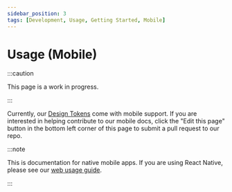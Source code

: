 ```yaml
---
sidebar_position: 3
tags: [Development, Usage, Getting Started, Mobile]
---
```


# Usage (Mobile)

:::caution

This page is a work in progress.

:::

Currently, our [Design Tokens](../tokens/intro.md) come with mobile support. If you are interested in helping contribute to our mobile docs, click the "Edit this page" button in the bottom left corner of this page to submit a pull request to our repo.

:::note

This is documentation for native mobile apps. If you are using React Native, please see our [web usage guide](./usage.md).

:::
